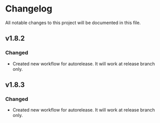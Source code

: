 # Changelog
All notable changes to this project will be documented in this file.

## v1.8.2
### Changed
 - Created new workflow for autorelease. It will work at release branch only.
## v1.8.3
### Changed
 - Created new workflow for autorelease. It will work at release branch only.
